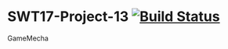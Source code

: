 # SWT17-Project-13 [![Build Status](https://travis-ci.org/HPI-SWA-Teaching/SWT17-Project-13.svg?branch=master)](https://travis-ci.org/HPI-SWA-Teaching/SWT17-Project-13)
GameMecha
